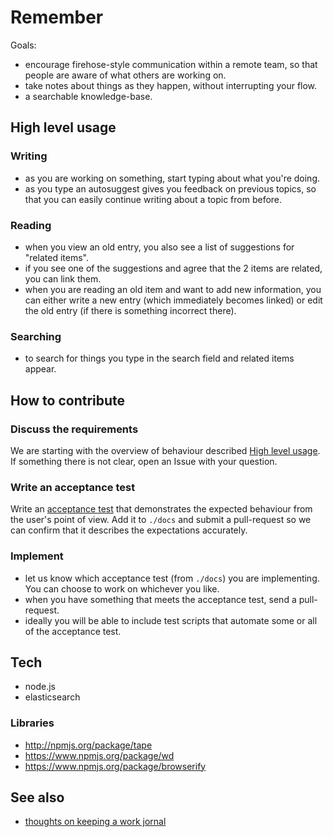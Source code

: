 Remember
====

Goals:

- encourage firehose-style communication within a remote team, so that people are aware of what others are working on.
- take notes about things as they happen, without interrupting your flow.
- a searchable knowledge-base.

<a name="HighLevelUsage"></a>
High level usage
----

### Writing

- as you are working on something, start typing about what you're doing.
- as you type an autosuggest gives you feedback on previous topics, so that you can easily continue writing about a topic from before.

### Reading

- when you view an old entry, you also see a list of suggestions for "related items".
- if you see one of the suggestions and agree that the 2 items are related, you can link them.
- when you are reading an old item and want to add new information, you can either write a new entry (which immediately becomes linked) or edit the old entry (if there is something incorrect there).

### Searching

- to search for things you type in the search field and related items appear.

How to contribute
----

### Discuss the requirements

We are starting with the overview of behaviour described [High level usage](#HighLevelUsage). If something there is not clear, open an Issue with your question.

### Write an acceptance test

Write an [acceptance test](https://github.com/x-team/standards/blob/master/end-user-tests/README.md) that demonstrates the expected behaviour from the user's point of view. Add it to `./docs` and submit a pull-request so we can confirm that it describes the expectations accurately.

### Implement

- let us know which acceptance test (from `./docs`) you are implementing. You can choose to work on whichever you like.
- when you have something that meets the acceptance test, send a pull-request.
- ideally you will be able to include test scripts that automate some or all of the acceptance test.

Tech
----

- node.js
- elasticsearch

### Libraries

- http://npmjs.org/package/tape
- https://www.npmjs.org/package/wd
- https://www.npmjs.org/package/browserify

See also
----

- [thoughts on keeping a work jornal](https://github.com/joshwnj/words/blob/master/work-journal.md)
